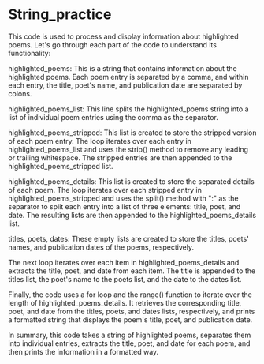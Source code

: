 # String_practice

This code is used to process and display information about highlighted poems. Let's go through each part of the code to understand its functionality:

highlighted_poems: This is a string that contains information about the highlighted poems. Each poem entry is separated by a comma, and within each entry, the title, poet's name, and publication date are separated by colons.

highlighted_poems_list: This line splits the highlighted_poems string into a list of individual poem entries using the comma as the separator.

highlighted_poems_stripped: This list is created to store the stripped version of each poem entry. The loop iterates over each entry in highlighted_poems_list and uses the strip() method to remove any leading or trailing whitespace. The stripped entries are then appended to the highlighted_poems_stripped list.

highlighted_poems_details: This list is created to store the separated details of each poem. The loop iterates over each stripped entry in highlighted_poems_stripped and uses the split() method with ":" as the separator to split each entry into a list of three elements: title, poet, and date. The resulting lists are then appended to the highlighted_poems_details list.

titles, poets, dates: These empty lists are created to store the titles, poets' names, and publication dates of the poems, respectively.

The next loop iterates over each item in highlighted_poems_details and extracts the title, poet, and date from each item. The title is appended to the titles list, the poet's name to the poets list, and the date to the dates list.

Finally, the code uses a for loop and the range() function to iterate over the length of highlighted_poems_details. It retrieves the corresponding title, poet, and date from the titles, poets, and dates lists, respectively, and prints a formatted string that displays the poem's title, poet, and publication date.

In summary, this code takes a string of highlighted poems, separates them into individual entries, extracts the title, poet, and date for each poem, and then prints the information in a formatted way.

